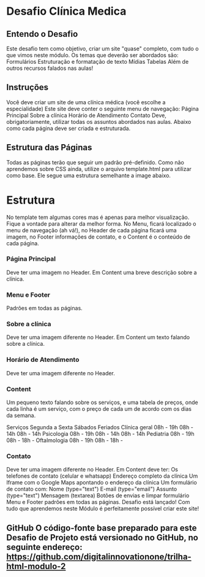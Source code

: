 # Desafio Clínica Medica

## Entendo o Desafio

Este desafio tem como objetivo, criar um site "quase" completo, com tudo o que vimos neste módulo. Os temas que deverão ser abordados são: Formulários Estruturação e formatação de texto Mídias Tabelas Além de outros recursos falados nas aulas!

## Instruções

Você deve criar um site de uma clínica médica (você escolhe a especialidade) Este site deve conter o seguinte menu de navegação: Página Principal Sobre a clínica Horário de Atendimento Contato Deve, obrigatoriamente, utilizar todas os assuntos abordados nas aulas. Abaixo como cada página deve ser criada e estruturada.

## Estrutura das Páginas

Todas as páginas terão que seguir um padrão pré-definido. Como não aprendemos sobre CSS ainda, utilize o arquivo template.html para utilizar como base. Ele segue uma estrutura semelhante a image abaixo.

# Estrutura

No template tem algumas cores mas é apenas para melhor visualização. Fique a vontade para alterar da melhor forma.
No Menu, ficará localizado o menu de navegação (ah vá!), no Header de cada página ficará uma imagem, no Footer informações de contato, e o Content é o conteúdo de cada página.

### Página Principal

Deve ter uma imagem no Header. Em Content uma breve descrição sobre a clínica.

### Menu e Footer

Padrões em todas as páginas.

### Sobre a clínica

Deve ter uma imagem diferente no Header. Em Content um texto falando sobre a clínica.

### Horário de Atendimento

Deve ter uma imagem diferente no Header.

### Content

Um pequeno texto falando sobre os serviços, e uma tabela de preços, onde cada linha é um serviço, com o preço de cada um de acordo com os dias da semana.

Serviços Segunda a Sexta Sábados Feriados Clínica geral 08h - 19h 08h - 14h 08h - 14h Psicologia 08h - 19h 08h - 14h 08h - 14h Pediatria 08h - 19h 08h - 18h - Oftalmologia 08h - 19h 08h - 18h -

### Contato

Deve ter uma imagem diferente no Header. Em Content deve ter: Os telefones de contato (celular e whatsapp) Endereço completo da clínica Um Iframe com o Google Maps apontando o endereço da clínica Um formulário de contato com: Nome (type="text") E-mail (type="email") Assunto (type="text") Mensagem (textarea) Botões de envias e limpar formulário Menu e Footer padrões em todas as páginas. Desafio está lançado! Com tudo que aprendemos neste Módulo é perfeitamente possível criar este site!

## GitHub O código-fonte base preparado para este Desafio de Projeto está versionado no GitHub, no seguinte endereço: https://github.com/digitalinnovationone/trilha-html-modulo-2
